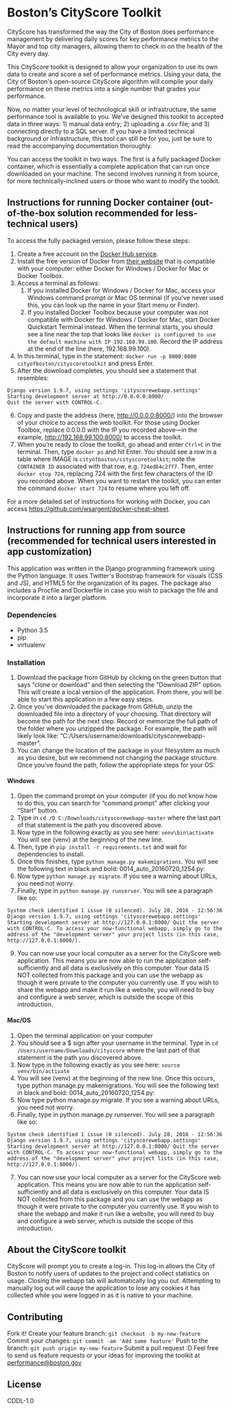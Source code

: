 # Boston’s CityScore Toolkit

CityScore has transformed the way the City of Boston does performance management by delivering daily scores for key performance metrics to the Mayor and top city managers, allowing them to check in on the health of the City every day.

This CityScore toolkit is designed to allow your organization to use its own data to create and score a set of performance metrics. Using your data, the City of Boston's open-source CityScore algorithm will compile your daily performance on these metrics into a single number that grades your performance. 

Now, no matter your level of technological skill or infrastructure, the same performance tool is available to you. We’ve designed this toolkit to accepted data in three ways: 1) manual data entry; 2) uploading a .csv file; and 3) connecting directly to a SQL server. If you have a limited technical background or infrastructure, this tool can still be for you, just be sure to read the accompanying documentation thoroughly. 

You can access the toolkit in two ways. The first is a fully packaged Docker container, which is essentially a complete application that can run once downloaded on your machine. The second involves running it from source, for more technically-inclined users or those who want to modify the toolkit.

## Instructions for running Docker container (out-of-the-box solution recommended for less-technical users)
To access the fully packaged version, please follow these steps:

1. Create a free account on the [Docker Hub service](https://hub.docker.com).
2. Install the free version of Docker from [their website](https://www.docker.com/products/overview) that is compatible with your computer: either Docker for Windows / Docker for Mac or Docker Toolbox. 
3. Access a terminal as follows: 
    1. If you installed Docker for Windows / Docker for Mac, access your Windows command prompt or Mac OS terminal (if you’ve never used this, you can look up the name in your Start menu or Finder). 
	2. If you installed Docker Toolbox because your computer was not compatible with Docker for Windows / Docker for Mac, start Docker Quickstart Terminal instead. When the terminal starts, you should see a line near the top that looks like `docker is configured to use the default machine with IP 192.168.99.100`. Record the IP address at the end of the line (here, 192.168.99.100).
4. In this terminal, type in the statement: `docker run -p 8000:8000 cityofboston/cityscoretoolkit` and press Enter.
5. After the download completes, you should see a statement that resembles: 
```
Django version 1.9.7, using settings 'cityscorewebapp.settings'
Starting development server at http://0.0.0.0:8000/
Quit the server with CONTROL-C.
```
6. Copy and paste the address (here, http://0.0.0.0:8000/) into the browser of your choice to access the web toolkit. For those using Docker Toolbox, replace 0.0.0.0 with the IP you recorded above—in the example, http://192.168.99.100:8000/ to access the toolkit.
7. When you’re ready to close the toolkit, go ahead and enter `Ctrl+C` in the terminal. Then, type `docker ps` and hit Enter. You should see a row in a table where IMAGE is `cityofboston/cityscoretoolkit`; note the `CONTAINER ID` associated with that row, e.g. `724ed64c2ff7`. Then, enter `docker stop 724`, replacing 724 with the first few characters of the ID you recorded above. When you want to restart the toolkit, you can enter the command `docker start 724` to resume where you left off.

For a more detailed set of instructions for working with Docker, you can access https://github.com/wsargent/docker-cheat-sheet.


## Instructions for running app from source (recommended for technical users interested in app customization)
This application was written in the Django programming framework using the Python language. It uses Twitter's Bootstrap framework for visuals (CSS and JS), and HTML5 for the organization of its pages. The package also includes a Procfile and Dockerfile in case you wish to package the file and incorporate it into a larger platform.

### Dependencies
- Python 3.5
- pip
- virtualenv

### Installation

1. Download the package from GitHub by clicking on the green button that says “clone or download” and then selecting the "Download ZIP" option. This will create a local version of the application. From there, you will be able to start this application in a few easy steps. 
2. Once you’ve downloaded the package from GitHub, unzip the downloaded file into a directory of your choosing. That directory will become the path for the next step. Record or memorize the full path of the folder where you unzipped the package. For example, the path will likely look like: “C:/Users/username/downloads/cityscorewebapp-master”.
3. You can change the location of the package in your filesystem as much as you desire, but we recommend not changing the package structure. Once you've found the path, follow the appropriate steps for your OS:

#### Windows
1. Open the command prompt on your computer (if you do not know how to do this, you can search for “command prompt” after clicking your “Start” button.
2. Type in `cd /D C:/Downloads/cityscorewebapp-master` where the last part of that statement is the path you discovered above.
3. Now type in the following exactly as you see here: `venv\bin\activate` You will see (venv) at the beginning of the new line. 
5. Then, type in `pip install -r requirements.txt` and wait for dependencies to install.
6. Once this finishes, type `python manage.py makemigrations`. You will see the following text in black and bold: 0014_auto_20160720_1254.py:
7. Now type `python manage.py migrate`. If you see a warning about URLs, you need not worry.
8. Finally, type in `python manage.py runserver`. You will see a paragraph like so: 
```
System check identified 1 issue (0 silenced). July 20, 2016 - 12:56:36 Django version 1.9.7, using settings 'cityscorewebapp.settings' Starting development server at http://127.0.0.1:8000/ Quit the server with CONTROL-C. To access your now-functional webapp, simply go to the address of the "development server" your project lists (in this case, http://127.0.0.1:8000/). 
```
9. You can now use your local computer as a server for the CityScore web application. This means you are now able to run the application self-sufficiently and all data is exclusively on this computer. Your data IS NOT collected from this package and you can use the webapp as though it were private to the computer you currently use. If you wish to share the webapp and make it run like a website, you will need to buy and configure a web server, which is outside the scope of this introduction.

#### Mac/OS

1. Open the terminal application on your computer
2. You should see a $ sign after your username in the terminal. Type in `cd /Users/username/Downloads/cityscore` where the last part of that statement is the path you discovered above.
3. Now type in the following exactly as you see here: `source venv/bin/activate`
4. You will see (venv) at the beginning of the new line. Once this occurs, type python manage.py makemigrations. You will see the following text in black and bold: 0014_auto_20160720_1254.py:
5. Now type python manage.py migrate. If you see a warning about URLs, you need not worry.
6. Finally, type in python manage.py runserver. You will see a paragraph like so: 
```
System check identified 1 issue (0 silenced). July 20, 2016 - 12:56:36 Django version 1.9.7, using settings 'cityscorewebapp.settings' Starting development server at http://127.0.0.1:8000/ Quit the server with CONTROL-C. To access your now-functional webapp, simply go to the address of the "development server" your project lists (in this case, http://127.0.0.1:8000/). 
```
7. You can now use your local computer as a server for the CityScore web application. This means you are now able to run the application self-sufficiently and all data is exclusively on this computer. Your data IS NOT collected from this package and you can use the webapp as though it were private to the computer you currently use. If you wish to share the webapp and make it run like a website, you will need to buy and configure a web server, which is outside the scope of this introduction.

## About the CityScore toolkit
CityScore will prompt you to create a log-in. This log-in allows the City of Boston to notify users of updates to the project and collect statistics on usage. Closing the webapp tab will automatically log you out. Attempting to manually log out will cause the application to lose any cookies it has collected while you were logged in as it is native to your machine.

## Contributing
Fork it!
Create your feature branch: `git checkout -b my-new-feature`
Commit your changes: `git commit -am 'Add some feature'`
Push to the branch: `git push origin my-new-feature`
Submit a pull request :D Feel free to send us feature requests or your ideas for improving the toolkit at performance@boston.gov

## License
CDDL-1.0

